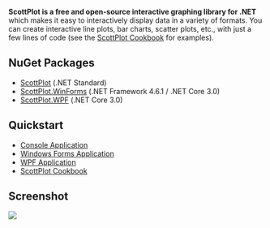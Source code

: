 **ScottPlot is a free and open-source interactive graphing library for .NET** which makes it easy to interactively display data in a variety of formats. You can create interactive line plots, bar charts, scatter plots, etc., with just a few lines of code (see the [ScottPlot Cookbook](https://github.com/swharden/ScottPlot#cookbook) for examples). 

## NuGet Packages
* [ScottPlot](https://www.nuget.org/packages/ScottPlot) (.NET Standard)
* [ScottPlot.WinForms](https://www.nuget.org/packages/ScottPlot.WinForms) (.NET Framework 4.6.1 / .NET Core 3.0)
* [ScottPlot.WPF](https://www.nuget.org/packages/ScottPlot.WPF) (.NET Core 3.0)

## Quickstart
* [Console Application](https://github.com/swharden/ScottPlot#quickstart)
* [Windows Forms Application](https://github.com/swharden/ScottPlot#quickstart)
* [WPF Application](https://github.com/swharden/ScottPlot#quickstart)
* [ScottPlot Cookbook](https://github.com/swharden/ScottPlot#cookbook)

## Screenshot

[![](https://raw.githubusercontent.com/swharden/ScottPlot/master/dev/nuget/ScottPlot.gif)](https://github.com/swharden/ScottPlot)

